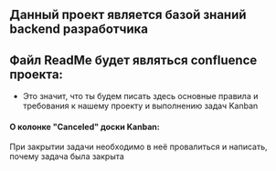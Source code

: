 ## Данный проект является базой знаний backend разработчика
## Файл ReadMe будет являться confluence проекта:

- Это значит, что ты будем писать здесь основные правила и требования к нашему проекту и выполнению задач Kanban




#### О колонке "Canceled" доски Kanban: 

При закрытии задачи необходимо в неё провалиться и написать, почему задача была закрыта

